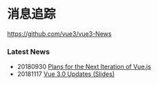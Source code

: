 # 消息追踪


https://github.com/vue3/vue3-News

### Latest News

* 20180930  [Plans for the Next Iteration of Vue.js](https://medium.com/the-vue-point/plans-for-the-next-iteration-of-vue-js-777ffea6fabf)
* 20181117  [Vue 3.0 Updates (Slides)](https://docs.google.com/presentation/d/1yhPGyhQrJcpJI2ZFvBme3pGKaGNiLi709c37svivv0o/mobilepresent?slide=id.p)



